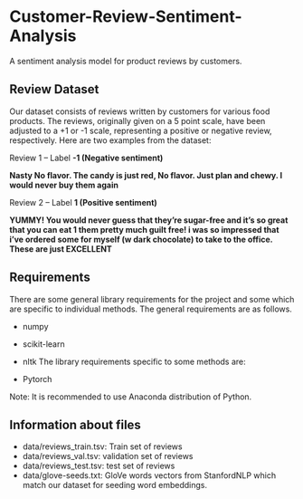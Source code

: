 # Customer-Review-Sentiment-Analysis
 A sentiment analysis model for product reviews by customers.

## Review Dataset
Our dataset consists of reviews written by customers for various food products. The reviews, originally given on a 5 point scale, have been adjusted to a +1 or -1 scale, representing a positive or negative review, respectively. Here are two examples from the dataset:

Review 1 – Label **-1 (Negative sentiment)**

**Nasty No flavor. The candy is just red, No flavor. Just plan and chewy. I would never buy them again**

Review 2 – Label **1 (Positive sentiment)**

**YUMMY! You would never guess that they’re sugar-free and it’s so great that you can eat 1 them pretty much guilt free! i was so impressed that i’ve ordered some for myself (w dark chocolate) to take to the office. These are just EXCELLENT**


## Requirements
There are some general library requirements for the project and some which are specific to individual methods. The general requirements are as follows.

- numpy
- scikit-learn
- nltk
The library requirements specific to some methods are:

- Pytorch 

Note: It is recommended to use Anaconda distribution of Python.

## Information about  files

- data/reviews_train.tsv: Train set of reviews
- data/reviews_val.tsv: validation set of reviews
- data/reviews_test.tsv: test set of reviews
- data/glove-seeds.txt: GloVe words vectors from StanfordNLP which match our dataset for seeding word embeddings.
